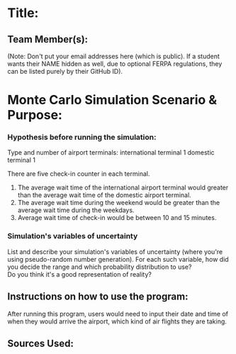# Title: 

## Team Member(s):
(Note: Don't put your email addresses here (which is public).  If a student wants their NAME hidden as well, due to optional FERPA regulations, they can be listed purely by their GitHub ID).

# Monte Carlo Simulation Scenario & Purpose:

### Hypothesis before running the simulation:
Type and number of airport terminals:
international terminal 1
domestic terminal 1

There are five check-in counter in each terminal.

1. The average wait time of the international airport terminal would greater than the average wait time of the domestic airport terminal.
2. The average wait time during the weekend would be greater than the average wait time during the weekdays.
3. Average wait time of check-in would be between 10 and 15 minutes. 
### Simulation's variables of uncertainty
List and describe your simulation's variables of uncertainty (where you're using pseudo-random number generation). 
For each such variable, how did you decide the range and which probability distribution to use?  
Do you think it's a good representation of reality?

## Instructions on how to use the program:
After running this program, users would need to input their date and time of when they would arrive the airport, which kind of air flights they are taking. 

## Sources Used:

